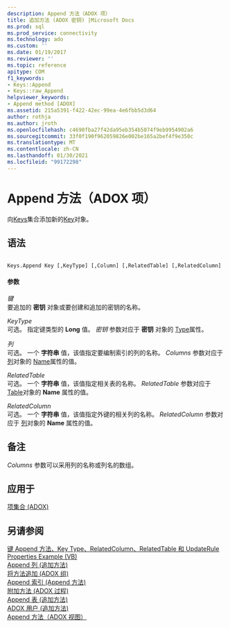 ```yaml
---
description: Append 方法（ADOX 项）
title: 追加方法 (ADOX 密钥) |Microsoft Docs
ms.prod: sql
ms.prod_service: connectivity
ms.technology: ado
ms.custom: ''
ms.date: 01/19/2017
ms.reviewer: ''
ms.topic: reference
apitype: COM
f1_keywords:
- Keys::Append
- Keys::raw_Append
helpviewer_keywords:
- Append method [ADOX]
ms.assetid: 215a5391-f422-42ec-99ea-4e6fbb5d3d64
author: rothja
ms.author: jroth
ms.openlocfilehash: c4690fba27f42da95eb354b5074f9eb9954902a6
ms.sourcegitcommit: 33f0f190f962059826e002be165a2bef4f9e350c
ms.translationtype: MT
ms.contentlocale: zh-CN
ms.lasthandoff: 01/30/2021
ms.locfileid: "99172298"
---
```

# <a name="append-method-adox-keys"></a>Append 方法（ADOX 项）
向[Keys](./keys-collection-adox.md)集合添加新的[Key](./key-object-adox.md)对象。  
  
## <a name="syntax"></a>语法  
  
```  
  
Keys.Append Key [,KeyType] [,Column] [,RelatedTable] [,RelatedColumn]  
```  
  
#### <a name="parameters"></a>参数  
 *键*  
 要追加的 **密钥** 对象或要创建和追加的密钥的名称。  
  
 *KeyType*  
 可选。 指定键类型的 **Long** 值。 *密钥* 参数对应于 **密钥** 对象的 [Type](./type-property-key-adox.md)属性。  
  
 *列*  
 可选。 一个 **字符串** 值，该值指定要编制索引的列的名称。 *Columns* 参数对应于 [列](./column-object-adox.md)对象的 [Name](./name-property-adox.md)属性的值。  
  
 *RelatedTable*  
 可选。 一个 **字符串** 值，该值指定相关表的名称。 *RelatedTable* 参数对应于 [Table](./table-object-adox.md)对象的 **Name** 属性的值。  
  
 *RelatedColumn*  
 可选。 一个 **字符串** 值，该值指定外键的相关列的名称。 *RelatedColumn* 参数对应于 [列](./column-object-adox.md)对象的 **Name** 属性的值。  
  
## <a name="remarks"></a>备注  
 *Columns* 参数可以采用列的名称或列名的数组。  
  
## <a name="applies-to"></a>应用于  
 [项集合 (ADOX)](./keys-collection-adox.md)  
  
## <a name="see-also"></a>另请参阅  
 [键 Append 方法、Key Type、RelatedColumn、RelatedTable 和 UpdateRule Properties Example (VB) ](./keys-append-method-key-type-relatedcolumn-relatedtable-example-vb.md)   
 [Append 列 (追加方法) ](./append-method-adox-columns.md)   
 [将方法追加 (ADOX 组) ](./append-method-adox-groups.md)   
 [Append 索引 (Append 方法) ](./append-method-adox-indexes.md)   
 [附加方法 (ADOX 过程) ](./append-method-adox-procedures.md)   
 [Append 表 (追加方法) ](./append-method-adox-tables.md)   
 [ADOX 用户 (追加方法) ](./append-method-adox-users.md)   
 [Append 方法（ADOX 视图）](./append-method-adox-views.md)